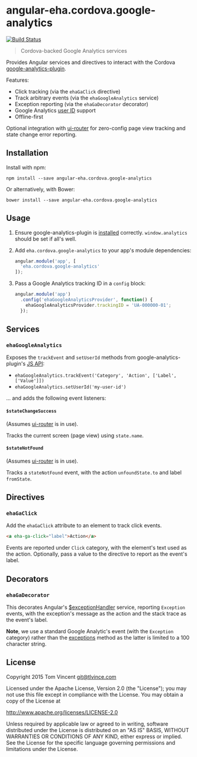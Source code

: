 # angular-eha.cordova.google-analytics

[![Build Status][travis-image]][travis-url]

> Cordova-backed Google Analytics services

Provides Angular services and directives to interact with the Cordova
[google-analytics-plugin][].

Features:

* Click tracking (via the `ehaGaClick` directive)
* Track arbitrary events (via the `ehaGoogleAnalytics` service)
* Exception reporting (via the `ehaGaDecorator` decorator)
* Google Analytics [user ID][] support
* Offline-first

Optional integration with [ui-router][] for zero-config page view tracking and
state change error reporting.

[travis-image]: https://img.shields.io/travis/eHealthAfrica/angular-eha.cordova.google-analytics.svg
[travis-url]: https://travis-ci.org/eHealthAfrica/angular-eha.cordova.google-analytics
[google-analytics-plugin]: https://github.com/danwilson/google-analytics-plugin
[user id]: https://support.google.com/analytics/answer/3123663

## Installation

Install with npm:

    npm install --save angular-eha.cordova.google-analytics

Or alternatively, with Bower:

    bower install --save angular-eha.cordova.google-analytics

## Usage

1. Ensure google-analytics-plugin is [installed][] correctly.
   `window.analytics` should be set if all's well.

2. Add `eha.cordova.google-analytics` to your app's module dependencies:

    ```js
    angular.module('app', [
      'eha.cordova.google-analytics'
    ]);
    ```

3. Pass a Google Analytics tracking ID in a `config` block:

    ```js
    angular.module('app')
      .config('ehaGoogleAnalyticsProvider', function() {
        ehaGoogleAnalyticsProvider.trackingID = 'UA-000000-01';
      });
    ```

[installed]: https://github.com/danwilson/google-analytics-plugin#installing

## Services

### `ehaGoogleAnalytics`

Exposes the `trackEvent` and `setUserId` methods from google-analytics-plugin's
[JS API][]:

* `ehaGoogleAnalytics.trackEvent('Category', 'Action', ['Label', ['Value']])`
* `ehaGoogleAnalytics.setUserId('my-user-id')`

… and adds the following event listeners:

#### `$stateChangeSuccess`

(Assumes [ui-router][] is in use).

Tracks the current screen (page view) using `state.name`.

#### `$stateNotFound`

(Assumes [ui-router][] is in use).

Tracks a `stateNotFound` event, with the action `unfoundState.to` and label
`fromState`.

[js api]: https://github.com/danwilson/google-analytics-plugin#javascript-usage
[ui-router]: http://angular-ui.github.io/ui-router/site

## Directives

### `ehaGaClick`

Add the `ehaGaClick` attribute to an element to track click events.

```html
<a eha-ga-click="label">Action</a>
```

Events are reported under `Click` category, with the element's text used as the
action. Optionally, pass a value to the directive to report as the event's
label.

## Decorators

### `ehaGaDecorator`

This decorates Angular's [$exceptionHandler][] service, reporting `Exception`
events, with the exception's message as the action and the stack trace as the event's label.

**Note**, we use a standard Google Analytic's event (with the `Exception`
category) rather than the [exceptions][] method as the latter is limited to a
100 character string.

[$exceptionHandler]: https://docs.angularjs.org/api/ng/service/$exceptionHandler
[exceptions]: https://developers.google.com/analytics/devguides/collection/android/v4/exceptions

## License

Copyright 2015 Tom Vincent <git@tlvince.com>

Licensed under the Apache License, Version 2.0 (the "License"); you may not use
this file except in compliance with the License.  You may obtain a copy of the
License at

http://www.apache.org/licenses/LICENSE-2.0

Unless required by applicable law or agreed to in writing, software distributed
under the License is distributed on an "AS IS" BASIS, WITHOUT WARRANTIES OR
CONDITIONS OF ANY KIND, either express or implied.  See the License for the
specific language governing permissions and limitations under the License.
